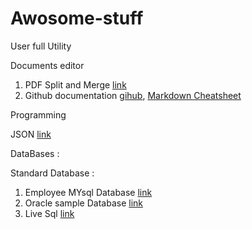 # Awosome-stuff
User  full Utility

Documents editor

1. PDF Split and Merge [link](https://sourceforge.net/projects/pdfsam/)
2. Github documentation [gihub](https://help.github.com/articles/about-readmes/), [Markdown Cheatsheet](https://github.com/adam-p/markdown-here/wiki/Markdown-Cheatsheet) 

Programming

JSON [link](http://www.json.org/)

DataBases : 

Standard Database : 
1. Employee MYsql  Database [link](https://github.com/datacharmer/test_db)  
2. Oracle sample Database  [link](https://github.com/oracle/db-sample-schemas) 
3. Live Sql [link](https://livesql.oracle.com/apex/livesql/file/toc.html)
 
